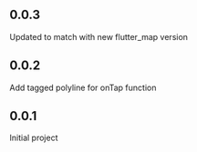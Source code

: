 ## 0.0.3

Updated to match with new flutter_map version

## 0.0.2

Add tagged polyline for onTap function

## 0.0.1

Initial project
